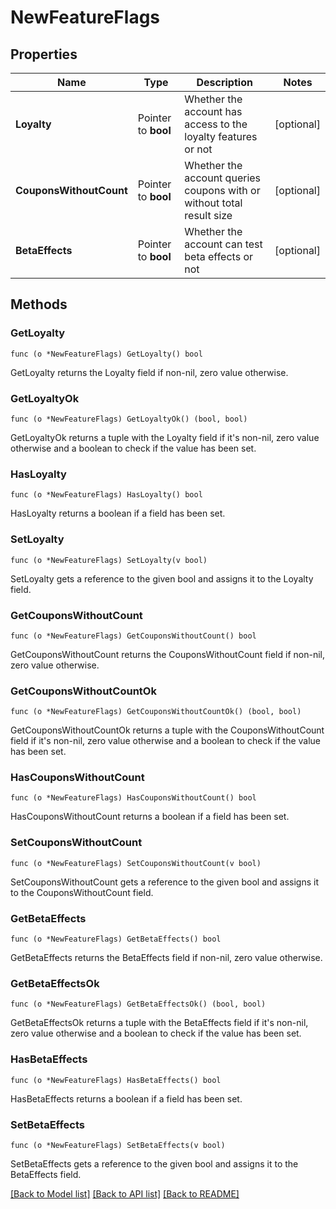 # NewFeatureFlags

## Properties

Name | Type | Description | Notes
------------ | ------------- | ------------- | -------------
**Loyalty** | Pointer to **bool** | Whether the account has access to the loyalty features or not | [optional] 
**CouponsWithoutCount** | Pointer to **bool** | Whether the account queries coupons with or without total result size | [optional] 
**BetaEffects** | Pointer to **bool** | Whether the account can test beta effects or not | [optional] 

## Methods

### GetLoyalty

`func (o *NewFeatureFlags) GetLoyalty() bool`

GetLoyalty returns the Loyalty field if non-nil, zero value otherwise.

### GetLoyaltyOk

`func (o *NewFeatureFlags) GetLoyaltyOk() (bool, bool)`

GetLoyaltyOk returns a tuple with the Loyalty field if it's non-nil, zero value otherwise
and a boolean to check if the value has been set.

### HasLoyalty

`func (o *NewFeatureFlags) HasLoyalty() bool`

HasLoyalty returns a boolean if a field has been set.

### SetLoyalty

`func (o *NewFeatureFlags) SetLoyalty(v bool)`

SetLoyalty gets a reference to the given bool and assigns it to the Loyalty field.

### GetCouponsWithoutCount

`func (o *NewFeatureFlags) GetCouponsWithoutCount() bool`

GetCouponsWithoutCount returns the CouponsWithoutCount field if non-nil, zero value otherwise.

### GetCouponsWithoutCountOk

`func (o *NewFeatureFlags) GetCouponsWithoutCountOk() (bool, bool)`

GetCouponsWithoutCountOk returns a tuple with the CouponsWithoutCount field if it's non-nil, zero value otherwise
and a boolean to check if the value has been set.

### HasCouponsWithoutCount

`func (o *NewFeatureFlags) HasCouponsWithoutCount() bool`

HasCouponsWithoutCount returns a boolean if a field has been set.

### SetCouponsWithoutCount

`func (o *NewFeatureFlags) SetCouponsWithoutCount(v bool)`

SetCouponsWithoutCount gets a reference to the given bool and assigns it to the CouponsWithoutCount field.

### GetBetaEffects

`func (o *NewFeatureFlags) GetBetaEffects() bool`

GetBetaEffects returns the BetaEffects field if non-nil, zero value otherwise.

### GetBetaEffectsOk

`func (o *NewFeatureFlags) GetBetaEffectsOk() (bool, bool)`

GetBetaEffectsOk returns a tuple with the BetaEffects field if it's non-nil, zero value otherwise
and a boolean to check if the value has been set.

### HasBetaEffects

`func (o *NewFeatureFlags) HasBetaEffects() bool`

HasBetaEffects returns a boolean if a field has been set.

### SetBetaEffects

`func (o *NewFeatureFlags) SetBetaEffects(v bool)`

SetBetaEffects gets a reference to the given bool and assigns it to the BetaEffects field.


[[Back to Model list]](../README.md#documentation-for-models) [[Back to API list]](../README.md#documentation-for-api-endpoints) [[Back to README]](../README.md)


